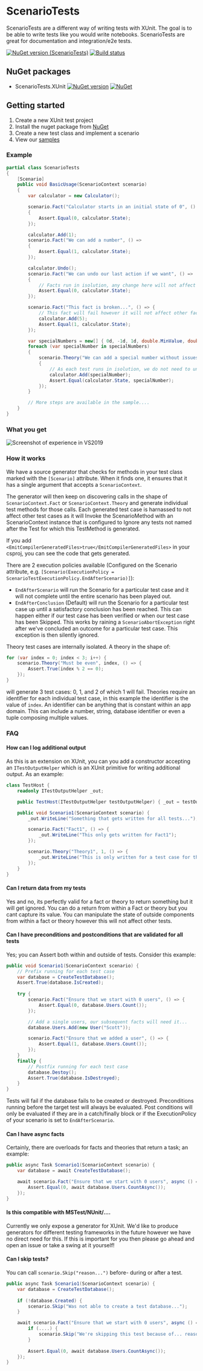 # ScenarioTests
ScenarioTests are a different way of writing tests with XUnit. The goal is to be able to write tests like you would write notebooks. ScenarioTests are great for documentation and integration/e2e tests.

[![NuGet version (ScenarioTests)](https://img.shields.io/nuget/v/ScenarioTests.XUnit.svg?style=flat-square)](https://www.nuget.org/packages/ScenarioTests.XUnit/)
[![Build status](https://github.com/koenbeuk/EntityFrameworkCore.Triggered/workflows/.NET%20Core/badge.svg)](https://github.com/koenbeuk/ScenarioTests/actions?query=workflow%3A%22.NET+Core%22)

## NuGet packages
- ScenarioTests.XUnit [![NuGet version](https://img.shields.io/nuget/v/ScenarioTests.XUnit.svg?style=flat-square)](https://www.nuget.org/packages/ScenarioTests.XUnit/) [![NuGet](https://img.shields.io/nuget/dt/ScenarioTests.XUnit.svg?style=flat-square)](https://www.nuget.org/packages/ScenarioTests.XUnit/)

## Getting started
1. Create a new XUnit test project
2. Install the nuget package from [NuGet](https://www.nuget.org/packages/ScenarioTests.XUnit)
3. Create a new test class and implement a scenario
5. View our [samples](https://github.com/koenbeuk/ScenarioTests/blob/master/samples/)

### Example
```csharp
partial class ScenarioTests
{
    [Scenario]
    public void BasicUsage(ScenarioContext scenario)
    {
        var calculator = new Calculator();

        scenario.Fact("Calculator starts in an initial state of 0", () =>
        {
            Assert.Equal(0, calculator.State);
        });

        calculator.Add(1);
        scenario.Fact("We can add a number", () =>
        {
            Assert.Equal(1, calculator.State);
        });

        calculator.Undo();
        scenario.Fact("We can undo our last action if we want", () =>
        {
            // Facts run in isolution, any change here will not affect other facts and theories
            Assert.Equal(0, calculator.State);
        });

        scenario.Fact("This fact is broken...", () => {
            // This fact will fail however it will not affect other facts and theories
            calculator.Add(5);
            Assert.Equal(1, calculator.State);
        });

        var specialNumbers = new[] { 0d, -1d, 1d, double.MinValue, double.MaxValue, double.PositiveInfinity, double.NegativeInfinity };
        foreach (var specialNumber in specialNumbers)
        {
            scenario.Theory("We can add a special number without issues", specialNumber, () =>
            {
                // As each test runs in isolution, we do not need to undo or reset the calculator after our manipulation
                calculator.Add(specialNumber);
                Assert.Equal(calculator.State, specialNumber);
            });
        }

        // More steps are available in the sample....
    }
}
```

### What you get
![Screenshot of experience in VS2019](/assets/images/sample1.png "Experience in VS2019")

### How it works
We have a source generator that checks for methods in your test class marked with the `[Scenario]` attribute. When it finds one, it ensures that it has a single argument that accepts a `ScenarioContext`. 

The generator will then keep on discovering calls in the shape of `ScenarioContext.Fact` or `ScenarioContext.Theory` and generate individual test methods for those calls. Each generated test case is harnassed to not affect other test cases as it will Invoke the ScenarioMethod with an ScenarioContext instance that is configured to Ignore any tests not named after the Test for which this TestMethod is generated.

If you add `<EmitCompilerGeneratedFiles>true</EmitCompilerGeneratedFiles>` in your csproj, you can see the code that gets generated.

There are 2 execution policies available (Configured on the Scenario attribute, e.g. `[Scenario(ExecutionPolicy = ScenarioTestExecutionPolicy.EndAfterScenario)]`):
- `EndAfterScenario` will run the Scenario for a particular test case and it will not complete until the entire scenario has been played out.
- `EndAfterConclusion` (Default) will run the Scenario for a particular test case up until a satisfactory conclusion has been reached. This can happen either if our test case has been verified or when our test case has been Skipped. This works by raining a `ScenarioAbortException` right after we've concluded an outcome for a particular test case. This exception is then silently ignored. 

Theory test cases are internally isolated. A theory in the shape of:

```csharp
for (var index = 0; index < 3; i++) {
    scenario.Theory("Must be even", index, () => {
        Assert.True(index % 2 == 0);
    });
}
```

will generate 3 test cases: 0, 1, and 2 of which 1 will fail. Theories require an identifier for each individual test case, in this example the identifier is the value of `index`. An identifier can be anything that is constant within an app domain. This can include a number, string, database identifier or even a tuple composing multiple values.

### FAQ

#### How can I log additional output
As this is an extension on XUnit, you can you add a constructor accepting an `ITestOutputHelper` which is an XUnit primitive for writing additional output. As an example:
```csharp
class TestHost {
    readonly ITestOutputHelper _out;

    public TestHost(ITestOutputHelper testOutputHelper) { _out = testOutputHelper; }    

    public void Scenario1(ScenarioContext scenario) {
        _out.WriteLine("Something that gets written for all tests...");

        scenario.Fact("Fact1", () => {
            _out.WriteLine("This only gets written for Fact1");
        });

        scenario.Theory("Theory1", 1, () => {
            _out.WriteLine("This is only written for a test case for this theory with identity 1");
        });
    }
}
```

#### Can I return data from my tests
Yes and no, its perfectly valid for a fact or theory to return something but it will get ignored. You can do a return from within a Fact or theory but you cant capture its value. You can manipulate the state of outside components from within a fact or theory however this will not affect other tests.

#### Can I have preconditions and postconditions that are validated for all tests
Yes; you can Assert both within and outside of tests. Consider this example:
```csharp
public void Scenario1(ScenarioContext scenario) {
    // Prefix running for each test case
    var database = CreateTestDatabase();
    Assert.True(database.IsCreated);
    
    try {
        scenario.Fact("Ensure that we start with 0 users", () => {
            Assert.Equal(0, database.Users.Count());
        });

        // Add a single users, our subsequent facts will need it...
        database.Users.Add(new User("Scott"));

        scenario.Fact("Ensure that we added a user", () => {
            Assert.Equal(1, database.Users.Count());
        });
    }
    finally {
        // Postfix running for each test case
        database.Destoy();
        Assert.True(database.IsDestroyed);
    }
}
```

Tests will fail if the database fails to be created or destroyed. Preconditions running before the target test will always be evaluated. Post conditions will only be evaluated if they are in a catch/finally block or if the ExecutionPolicy of your scenario is set to `EndAfterScenario`.

#### Can I have async facts
Certainly, there are overloads for facts and theories that return a task; an example:
```csharp
public async Task Scenario1(ScenarioContext scenario) {
    var database = await CreateTestDatabase();

    await scenario.Fact("Ensure that we start with 0 users", async () => {
        Assert.Equal(0, await database.Users.CountAsync());
    });
}
```

#### Is this compatible with MSTest/NUnit/....
Currently we only expose a generator for XUnit. We'd like to produce generators for different testing frameworks in the future however we have no direct need for this. If this is important for you then please go ahead and open an issue or take a swing at it yourself!

#### Can I skip tests?
You can call `scenario.Skip("reason...")` before- during or after a test.
```csharp
public async Task Scenario1(ScenarioContext scenario) {
    var database = CreateTestDatabase();
    
    if (!database.Created) {
        scenario.Skip("Was not able to create a test database...");
    }

    await scenario.Fact("Ensure that we start with 0 users", async () => {
        if (....) {
            scenario.Skip("We're skipping this test because of... reasons");
        }
    
        Assert.Equal(0, await database.Users.CountAsync());
    });
}
```
